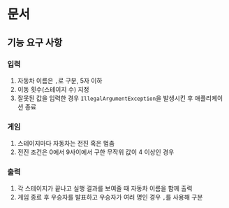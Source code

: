 # 문서

## 기능 요구 사항
### 입력
1. 자동차 이름은 `,`로 구분, 5자 이하
2. 이동 횟수(스테이지 수) 지정
3. 잘못된 값을 입력한 경우 `IllegalArgumentException`을 발생시킨 후 애플리케이션 종료

### 게임
1. 스테이지마다 자동차는 전진 혹은 멈춤
2. 전진 조건은 0에서 9사이에서 구한 무작위 값이 4 이상인 경우

### 출력
1. 각 스테이지가 끝나고 실행 결과를 보여줄 때 자동차 이름을 함께 출력
2. 게임 종료 후 우승자를 발표하고 우승자가 여러 명인 경우 `,`를 사용해 구분